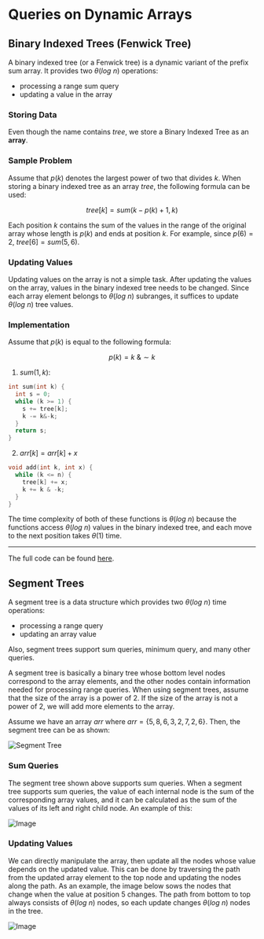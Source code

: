 # Queries on Dynamic Arrays

## Binary Indexed Trees (Fenwick Tree)

A binary indexed tree (or a Fenwick tree) is a dynamic variant of the prefix sum array. It provides two $\theta(log \ n)$ operations:

- processing a range sum query
- updating a value in the array

### Storing Data

Even though the name contains _tree_, we store a Binary Indexed Tree as an **array**.

### Sample Problem

Assume that $p(k)$ denotes the largest power of two that divides $k$. When storing a binary indexed tree as an array $tree$, the following formula can be used:

$$tree[k] = sum(k - p(k) + 1, k)$$

Each position $k$ contains the sum of the values in the range of the original array whose length is $p(k)$ and ends at position $k$. For example, since $p(6) = 2$, $tree[6] = sum(5, 6)$.

### Updating Values

Updating values on the array is not a simple task. After updating the values on the array, values in the binary indexed tree needs to be changed. Since each array element belongs to $\theta(log \ n)$ subranges, it suffices to update $\theta(log \ n)$ tree values.

### Implementation

Assume that $p(k)$ is equal to the following formula:

$$p(k) = k \ \& \sim k$$

1. $sum(1, k)$:

```cpp
int sum(int k) {
  int s = 0;
  while (k >= 1) {
    s += tree[k];
    k -= k&-k;
  }
  return s;
}
```

2. $arr[k] = arr[k] + x$

```cpp
void add(int k, int x) {
  while (k <= n) {
    tree[k] += x;
    k += k & -k;
  }
}
```

The time complexity of both of these functions is $\theta(log \ n)$ because the functions access $\theta(log \ n)$ values in the binary indexed tree, and each move to the next position takes $\theta(1)$ time.

---

The full code can be found [here](sum-queries-mutable.cpp).

## Segment Trees

A segment tree is a data structure which provides two $\theta(log \ n)$ time operations:

- processing a range query
- updating an array value

Also, segment trees support sum queries, minimum query, and many other queries.

A segment tree is basically a binary tree whose bottom level nodes correspond to the array elements, and the other nodes contain information needed for processing range queries. When using segment trees, assume that the size of the array is a power of $2$. If the size of the array is not a power of $2$, we will add more elements to the array.

Assume we have an array $arr$ where $arr = \{ 5, 8, 6, 3, 2, 7, 2, 6\}$. Then, the segment tree can be as shown:

![Segment Tree](../images/seg-tree/ex.png)

### Sum Queries

The segment tree shown above supports sum queries. When a segment tree supports sum queries, the value of each internal node is the sum of the corresponding array values, and it can be calculated as the sum of the values of its left and right child node. An example of this:

![Image](../images/seg-tree/sum-query.png)

### Updating Values

We can directly manipulate the array, then update all the nodes whose value depends on the updated value. This can be done by traversing the path from the updated array element to the top node and updating the nodes along the path. As an example, the image below sows the nodes that change when the value at position 5 changes. The path from bottom to top always consists of $\theta(log \ n)$ nodes, so each update changes $\theta(log \ n)$ nodes in the tree.

![Image](../images/seg-tree/nodes-change.png)
